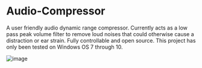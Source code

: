 # Audio-Compressor
A user friendly audio dynamic range compressor. Currently acts as a low pass peak volume filter to remove loud noises that could otherwise cause a distraction or ear strain. Fully controllable and open source. This project has only been tested on Windows OS 7 through 10.

![image](https://github.com/joshglenen/Audio-Compressor/Audio-Compressor/Cavfe4.PNG)
    
